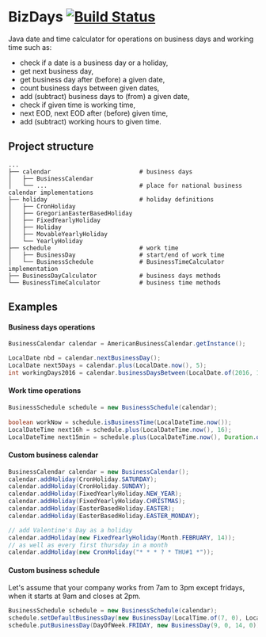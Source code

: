 BizDays [![Build Status](https://travis-ci.org/olejnikk/bizdays.svg?branch=master)](https://travis-ci.org/olejnikk/bizdays)
=======
Java date and time calculator for operations on business days and working time such as:

* check if a date is a business day or a holiday,
* get next business day,
* get business day after (before) a given date,
* count business days between given dates,
* add (subtract) business days to (from) a given date,
* check if given time is working time,
* next EOD, next EOD after (before) given time,
* add (subtract) working hours to given time.

## Project structure
    ...
    ├── calendar                         # business days
    │   ├── BusinessCalendar
    │   └── ...                          # place for national business calendar implementations
    ├── holiday                          # holiday definitions
    │   ├── CronHoliday
    │   ├── GregorianEasterBasedHoliday
    │   ├── FixedYearlyHoliday
    │   ├── Holiday
    │   ├── MovableYearlyHoliday
    │   └── YearlyHoliday
    ├── schedule                         # work time
    │   ├── BusinessDay                  # start/end of work time
    │   └── BusinessSchedule             # BusinessTimeCalculator implementation
    ├── BusinessDayCalculator            # business days methods
    └── BusinessTimeCalculator           # business time methods

## Examples

#### Business days operations
```java
BusinessCalendar calendar = AmericanBusinessCalendar.getInstance();

LocalDate nbd = calendar.nextBusinessDay();
LocalDate next5Days = calendar.plus(LocalDate.now(), 5);
int workingDays2016 = calendar.businessDaysBetween(LocalDate.of(2016, 1, 1), LocalDate.of(2016, 12, 31));
```

#### Work time operations
```java
BusinessSchedule schedule = new BusinessSchedule(calendar);
        
boolean workNow = schedule.isBusinessTime(LocalDateTime.now());
LocalDateTime next16h = schedule.plus(LocalDateTime.now(), 16);
LocalDateTime next15min = schedule.plus(LocalDateTime.now(), Duration.ofMinutes(15));
```

#### Custom business calendar
```java
BusinessCalendar calendar = new BusinessCalendar();
calendar.addHoliday(CronHoliday.SATURDAY);
calendar.addHoliday(CronHoliday.SUNDAY);
calendar.addHoliday(FixedYearlyHoliday.NEW_YEAR);
calendar.addHoliday(FixedYearlyHoliday.CHRISTMAS);
calendar.addHoliday(EasterBasedHoliday.EASTER);
calendar.addHoliday(EasterBasedHoliday.EASTER_MONDAY);

// add Valentine's Day as a holiday
calendar.addHoliday(new FixedYearlyHoliday(Month.FEBRUARY, 14));
// as well as every first thursday in a month
calendar.addHoliday(new CronHoliday("* * * ? * THU#1 *"));
```

#### Custom business schedule
Let's assume that your company works from 7am to 3pm except fridays, when it starts at 9am and closes at 2pm.
```java
BusinessSchedule schedule = new BusinessSchedule(calendar);
schedule.setDefaultBusinessDay(new BusinessDay(LocalTime.of(7, 0), LocalTime.of(15, 0)));
schedule.putBusinessDay(DayOfWeek.FRIDAY, new BusinessDay(9, 0, 14, 0));
```
